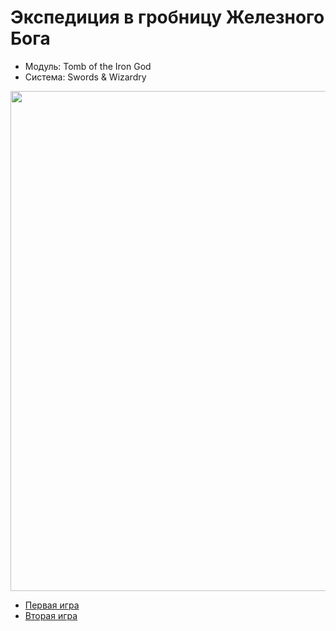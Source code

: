 # Экспедиция в гробницу Железного Бога

- Модуль: Tomb of the Iron God
- Система: Swords & Wizardry

  
<a href="https://github.com/8kto/ttrpg-recaps/assets/18572703/e1564662-c34e-4541-9519-88f24f527512"><img src="https://github.com/8kto/ttrpg-recaps/assets/18572703/e1564662-c34e-4541-9519-88f24f527512" style="width:800px" /></a>

- [Первая игра](./2024-05-05-game-1.md)
- [Вторая игра](./2024-05-11-game-2.md)
